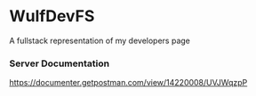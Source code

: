 # WulfDevFS
A fullstack representation of my developers page
### Server Documentation
https://documenter.getpostman.com/view/14220008/UVJWqzpP
